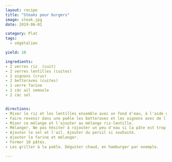 ```yaml
---
layout: recipe
title: "Steaks pour burgers"
image: steak.jpg
date: 2019-06-01

category: Plat
tags:
  - végétalien

yield: 10

ingredients:
- 2 verres riz  (cuit)
- 2 verres lentilles (cuites)
- 2 oignons (crus)
- 2 betteraves (cuites)
- 1 verre farine
- 1 càc ail semoule
- 2 càc sel


directions:
- Mixer le riz et les lentilles ensemble avec un fond d'eau, à l'aide d'un mixeur à soupe jusqu'à obtenir une pâte homogène et collante.
- Faire revenir dans une poêle les betteraves et les oignons avec de l'huile d'olive.
- Mixer ce mélange et l'ajouter au mélange riz-lentille.
- Mélanger. Ne pas hésiter à rajouter un peu d'eau si la pâte est trop dure.
- Ajouter le sel et l'ail. Ajouter du persil si souhaité.
- Ajouter la farine et mélanger.
- Former 10 pâtés.
- Les griller à la poêle. Déguster chaud, en hamburger par exemple.

---
```

